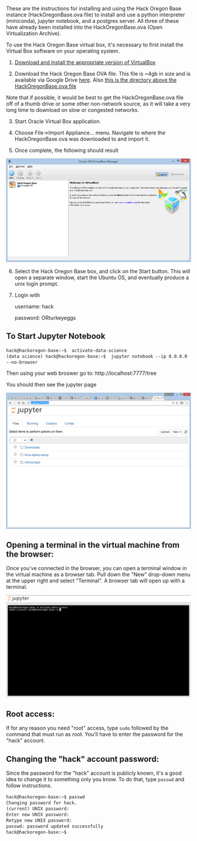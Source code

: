 These are the instructions for installing and using the Hack Oregon Base instance (HackOregonBase.ova file) to install and use a python interpreter (miniconda), jupyter notebook, and a postgres server.  All three of these have already been installed into the HackOregonBase.ova (Open Virtualization Archive).

To use the Hack Oregon Base virtual box, it's necessary to first install the Virtual Box software on your operating system.   

1. [Download and install the appropriate version of VirtualBox](https://www.virtualbox.org/wiki/Downloads)

2. Download the Hack Oregon Base OVA file.   This file is ~4gb in size and is available via Google Drive [here](https://drive.google.com/open?id=0B2VTjTSmFU2lWnJUQTR3T3NQdTg).  Also [this is the directory above the HackOregonBase.ova file](https://drive.google.com/drive/folders/0BwX4aOC4pmAtZXRMUGdDeTVwd0E?usp=sharing)

Note that if possible, it would be best to get the HackOregonBase.ova file off of a thumb drive or some other non-network source, as it will take a very long time to download on slow or congested networks.

3. Start Oracle Virtual Box application.   

4. Choose File->Import Appliance... menu.   Navigate to where the HackOregonBase.ova was downloaded to and import it.

5. Once complete, the following should result

![virtualbox1.jpg](virtualbox1.png)

6.  Select the Hack Oregon Base box, and click on the Start button.  This will open a separate window, start the Ubuntu OS, and eventually produce a unix login prompt.

7. Login with 

    username: hack 
    
    password: ORturkeyeggs

## To Start Jupyter Notebook

    hack@hackoregon-base:~$  activate-data-science
    (data science) hack@hackoregon-base:~$  jupyter notebook --ip 0.0.0.0 --no-browser

Then using your web broswer go to: http://localhost:7777/tree

You should then see the jupyter page

![virtualbox3.png](virtualbox3.png)

## Opening a terminal in the virtual machine from the browser:
Once you've connected in the browser, you can open a terminal window in the virtual machine as a browser tab. Pull down the "New" drop-down menu at the upper right and select "Terminal". A browser tab will open up with a terminal.

![jupyter-terminal.png](jupyter-terminal.png)

## Root access:
If for any reason you need "root" access, type `sudo` followed by the command that must run as root. You'll have to enter the password for the "hack" account.

## Changing the "hack" account password:
Since the password for the "hack" account is publicly known, it's a good idea to change it to something only you know. To do that, type `passwd` and follow instructions.

```
hack@hackoregon-base:~$ passwd
Changing password for hack.
(current) UNIX password: 
Enter new UNIX password: 
Retype new UNIX password: 
passwd: password updated successfully
hack@hackoregon-base:~$ 
```
